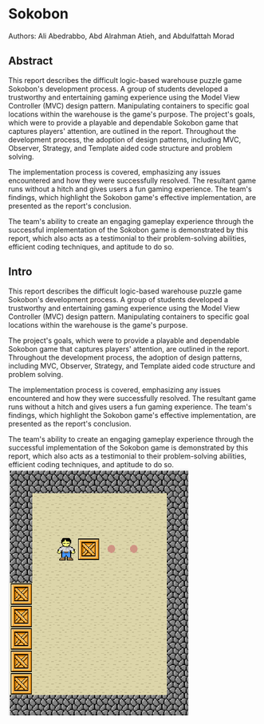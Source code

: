 # Sokobon
Authors: Ali Abedrabbo, Abd Alrahman Atieh, and  Abdulfattah Morad
## Abstract
This report describes the difficult logic-based warehouse puzzle game Sokobon's development process. A group of students developed a trustworthy and entertaining gaming experience using the Model View Controller (MVC) design pattern. Manipulating containers to specific goal locations within the warehouse is the game's purpose.
The project's goals, which were to provide a playable and dependable Sokobon game that captures players' attention, are outlined in the report. Throughout the development process, the adoption of design patterns, including MVC, Observer, Strategy, and Template aided code structure and problem solving.

The implementation process is covered, emphasizing any issues encountered and how they were successfully resolved. The resultant game runs without a hitch and gives users a fun gaming experience. The team's findings, which highlight the Sokobon game's effective implementation, are presented as the report's conclusion.

The team's ability to create an engaging gameplay experience through the successful implementation of the Sokobon game is demonstrated by this report, which also acts as a testimonial to their problem-solving abilities, efficient coding techniques, and aptitude to do so.

## Intro

This report describes the difficult logic-based warehouse puzzle game Sokobon's development process. A group of students developed a trustworthy and entertaining gaming experience using the Model View Controller (MVC) design pattern. Manipulating containers to specific goal locations within the warehouse is the game's purpose.

The project's goals, which were to provide a playable and dependable Sokobon game that captures players' attention, are outlined in the report. Throughout the development process, the adoption of design patterns, including MVC, Observer, Strategy, and Template aided code structure and problem solving.

The implementation process is covered, emphasizing any issues encountered and how they were successfully resolved. The resultant game runs without a hitch and gives users a fun gaming experience. The team's findings, which highlight the Sokobon game's effective implementation, are presented as the report's conclusion.

The team's ability to create an engaging gameplay experience through the successful implementation of the Sokobon game is demonstrated by this report, which also acts as a testimonial to their problem-solving abilities, efficient coding techniques, and aptitude to do so.
![sokobon.img](sokobon.png)
